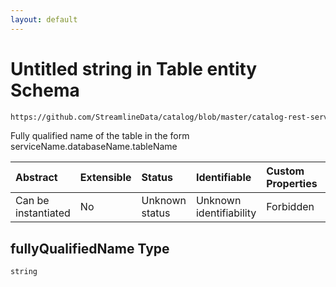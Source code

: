 ```yaml
---
layout: default
---
```

# Untitled string in Table entity Schema

```txt
https://github.com/StreamlineData/catalog/blob/master/catalog-rest-service/src/main/resources/json/schema/entity/data/table.json#/properties/fullyQualifiedName
```

Fully qualified name of the table in the form serviceName.databaseName.tableName

| Abstract            | Extensible | Status         | Identifiable            | Custom Properties | Additional Properties | Access Restrictions | Defined In                                                          |
| :------------------ | :--------- | :------------- | :---------------------- | :---------------- | :-------------------- | :------------------ | :------------------------------------------------------------------ |
| Can be instantiated | No         | Unknown status | Unknown identifiability | Forbidden         | Allowed               | none                | [table.json*](table.md) |

## fullyQualifiedName Type

`string`

